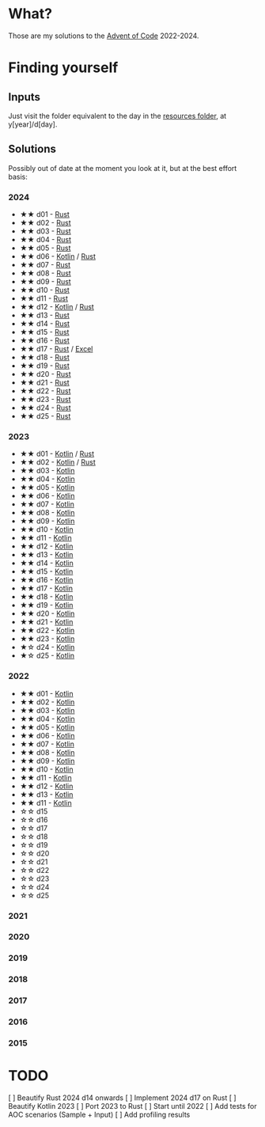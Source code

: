 # What?

Those are my solutions to the [Advent of Code](https://adventofcode.com) 2022-2024.

# Finding yourself

## Inputs

Just visit the folder equivalent to the day in the [resources folder](resources), at y[year]/d[day].

## Solutions

Possibly out of date at the moment you look at it, but at the best effort basis:

### 2024

- ★★ d01 - [Rust](rust/src/y2024/d01)
- ★★ d02 - [Rust](rust/src/y2024/d02)
- ★★ d03 - [Rust](rust/src/y2024/d03)
- ★★ d04 - [Rust](rust/src/y2024/d04)
- ★★ d05 - [Rust](rust/src/y2024/d05)
- ★★ d06 - [Kotlin](jvm/src/main/kotlin/br/com/gabryel/adventofcode/y2024/d06) / [Rust](rust/src/y2024/d06)
- ★★ d07 - [Rust](rust/src/y2024/d07)
- ★★ d08 - [Rust](rust/src/y2024/d08)
- ★★ d09 - [Rust](rust/src/y2024/d09)
- ★★ d10 - [Rust](rust/src/y2024/d10)
- ★★ d11 - [Rust](rust/src/y2024/d11)
- ★★ d12 - [Kotlin](jvm/src/main/kotlin/br/com/gabryel/adventofcode/y2024/d12) / [Rust](rust/src/y2024/d12)
- ★★ d13 - [Rust](rust/src/y2024/d13)
- ★★ d14 - [Rust](rust/src/y2024/d14)
- ★★ d15 - [Rust](rust/src/y2024/d15)
- ★★ d16 - [Rust](rust/src/y2024/d16)
- ★★ d17 - [Rust](rust/src/y2024/d17) / [Excel](excel/y2024/d17.xlsx)
- ★★ d18 - [Rust](rust/src/y2024/d18)
- ★★ d19 - [Rust](rust/src/y2024/d19)
- ★★ d20 - [Rust](rust/src/y2024/d20)
- ★★ d21 - [Rust](rust/src/y2024/d21)
- ★★ d22 - [Rust](rust/src/y2024/d22)
- ★★ d23 - [Rust](rust/src/y2024/d23)
- ★★ d24 - [Rust](rust/src/y2024/d24)
- ★★ d25 - [Rust](rust/src/y2024/d25)

### 2023

- ★★ d01 - [Kotlin](jvm/src/main/kotlin/br/com/gabryel/adventofcode/y2023/d01) / [Rust](rust/src/y2023/d01)
- ★★ d02 - [Kotlin](jvm/src/main/kotlin/br/com/gabryel/adventofcode/y2023/d02) / [Rust](rust/src/y2023/d02)
- ★★ d03 - [Kotlin](jvm/src/main/kotlin/br/com/gabryel/adventofcode/y2023/d03)
- ★★ d04 - [Kotlin](jvm/src/main/kotlin/br/com/gabryel/adventofcode/y2023/d04)
- ★★ d05 - [Kotlin](jvm/src/main/kotlin/br/com/gabryel/adventofcode/y2023/d05)
- ★★ d06 - [Kotlin](jvm/src/main/kotlin/br/com/gabryel/adventofcode/y2023/d06)
- ★★ d07 - [Kotlin](jvm/src/main/kotlin/br/com/gabryel/adventofcode/y2023/d07)
- ★★ d08 - [Kotlin](jvm/src/main/kotlin/br/com/gabryel/adventofcode/y2023/d08)
- ★★ d09 - [Kotlin](jvm/src/main/kotlin/br/com/gabryel/adventofcode/y2023/d09)
- ★★ d10 - [Kotlin](jvm/src/main/kotlin/br/com/gabryel/adventofcode/y2023/d10)
- ★★ d11 - [Kotlin](jvm/src/main/kotlin/br/com/gabryel/adventofcode/y2023/d11)
- ★★ d12 - [Kotlin](jvm/src/main/kotlin/br/com/gabryel/adventofcode/y2023/d12)
- ★★ d13 - [Kotlin](jvm/src/main/kotlin/br/com/gabryel/adventofcode/y2023/d13)
- ★★ d14 - [Kotlin](jvm/src/main/kotlin/br/com/gabryel/adventofcode/y2023/d14)
- ★★ d15 - [Kotlin](jvm/src/main/kotlin/br/com/gabryel/adventofcode/y2023/d15)
- ★★ d16 - [Kotlin](jvm/src/main/kotlin/br/com/gabryel/adventofcode/y2023/d16)
- ★★ d17 - [Kotlin](jvm/src/main/kotlin/br/com/gabryel/adventofcode/y2023/d17)
- ★★ d18 - [Kotlin](jvm/src/main/kotlin/br/com/gabryel/adventofcode/y2023/d18)
- ★★ d19 - [Kotlin](jvm/src/main/kotlin/br/com/gabryel/adventofcode/y2023/d19)
- ★★ d20 - [Kotlin](jvm/src/main/kotlin/br/com/gabryel/adventofcode/y2023/d20)
- ★★ d21 - [Kotlin](jvm/src/main/kotlin/br/com/gabryel/adventofcode/y2023/d21)
- ★★ d22 - [Kotlin](jvm/src/main/kotlin/br/com/gabryel/adventofcode/y2023/d22)
- ★★ d23 - [Kotlin](jvm/src/main/kotlin/br/com/gabryel/adventofcode/y2023/d23)
- ★☆ d24 - [Kotlin](jvm/src/main/kotlin/br/com/gabryel/adventofcode/y2023/d24)
- ★☆ d25 - [Kotlin](jvm/src/main/kotlin/br/com/gabryel/adventofcode/y2023/d25)

### 2022

- ★★ d01 - [Kotlin](jvm/src/main/kotlin/br/com/gabryel/adventofcode/y2022/Day01.kt)
- ★★ d02 - [Kotlin](jvm/src/main/kotlin/br/com/gabryel/adventofcode/y2022/Day02.kt)
- ★★ d03 - [Kotlin](jvm/src/main/kotlin/br/com/gabryel/adventofcode/y2022/Day03.kt)
- ★★ d04 - [Kotlin](jvm/src/main/kotlin/br/com/gabryel/adventofcode/y2022/Day04.kt)
- ★★ d05 - [Kotlin](jvm/src/main/kotlin/br/com/gabryel/adventofcode/y2022/Day05.kt)
- ★★ d06 - [Kotlin](jvm/src/main/kotlin/br/com/gabryel/adventofcode/y2022/Day06.kt)
- ★★ d07 - [Kotlin](jvm/src/main/kotlin/br/com/gabryel/adventofcode/y2022/Day07.kt)
- ★★ d08 - [Kotlin](jvm/src/main/kotlin/br/com/gabryel/adventofcode/y2022/Day08.kt)
- ★★ d09 - [Kotlin](jvm/src/main/kotlin/br/com/gabryel/adventofcode/y2022/Day09.kt)
- ★★ d10 - [Kotlin](jvm/src/main/kotlin/br/com/gabryel/adventofcode/y2022/Day10.kt)
- ★★ d11 - [Kotlin](jvm/src/main/kotlin/br/com/gabryel/adventofcode/y2022/Day11.kt)
- ★★ d12 - [Kotlin](jvm/src/main/kotlin/br/com/gabryel/adventofcode/y2022/Day12.kt)
- ★★ d13 - [Kotlin](jvm/src/main/kotlin/br/com/gabryel/adventofcode/y2022/Day13.kt)
- ★★ d11 - [Kotlin](jvm/src/main/kotlin/br/com/gabryel/adventofcode/y2022/Day14.kt)
- ☆☆ d15
- ☆☆ d16
- ☆☆ d17
- ☆☆ d18
- ☆☆ d19
- ☆☆ d20
- ☆☆ d21
- ☆☆ d22
- ☆☆ d23
- ☆☆ d24
- ☆☆ d25

### 2021
### 2020
### 2019
### 2018
### 2017
### 2016
### 2015

# TODO

[ ] Beautify Rust 2024 d14 onwards
[ ] Implement 2024 d17 on Rust
[ ] Beautify Kotlin 2023
[ ] Port 2023 to Rust
[ ] Start until 2022
[ ] Add tests for AOC scenarios (Sample + Input)
[ ] Add profiling results